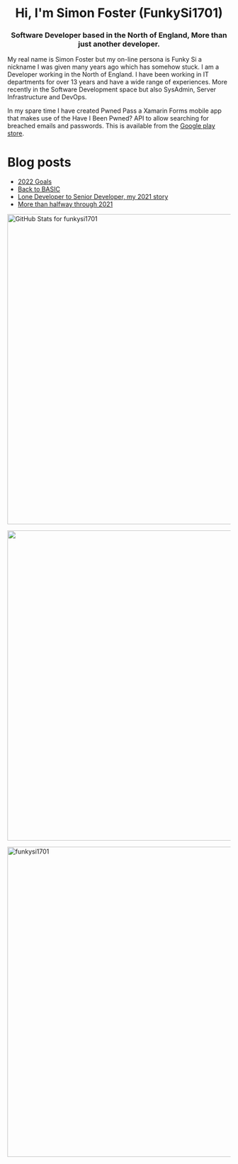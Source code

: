 <h1 align="center">Hi, I'm Simon Foster (FunkySi1701)</h1>
<h3 align="center">Software Developer based in the North of England, More than just another developer.</h3>

My real name is Simon Foster but my on-line persona is Funky Si a nickname I was given many years ago which has somehow stuck. I am a Developer working in the North of England. I have been working in IT departments for over 13 years and have a wide range of experiences. More recently in the Software Development space but also SysAdmin, Server Infrastructure and DevOps.

In my spare time I have created Pwned Pass a Xamarin Forms mobile app that makes use of the Have I Been Pwned? API to allow searching for breached emails and passwords. This is available from the [Google play store](https://play.google.com/store/apps/details?id=pwnedpasswords.pwnedpasswords).

# Blog posts

<!-- BLOG-POST-LIST:START -->
- [2022 Goals](https://dev.to/funkysi1701/2022-goals-24nj)
- [Back to BASIC](https://dev.to/funkysi1701/back-to-basic-3c83)
- [Lone Developer to Senior Developer, my 2021 story](https://dev.to/funkysi1701/lone-developer-to-senior-developer-my-2021-story-3g0a)
- [More than halfway through 2021](https://dev.to/funkysi1701/more-than-halfway-through-2021-29i5)
<!-- BLOG-POST-LIST:END -->

<p><img src="https://github-readme-stats.vercel.app/api?username=funkysi1701&show_icons=true&include_all_commits=true&count_private=true&theme=merko&layout=compact" alt="GitHub Stats for funkysi1701" width="700"></p>

<p><img src="https://github-readme-streak-stats.herokuapp.com?user=funkysi1701&theme=merko" width="700"></p>

<p><img align="left" src="https://github-readme-stats.vercel.app/api/top-langs/?username=funkysi1701&layout=compact&theme=merko" alt="funkysi1701" width="700"/></p>

